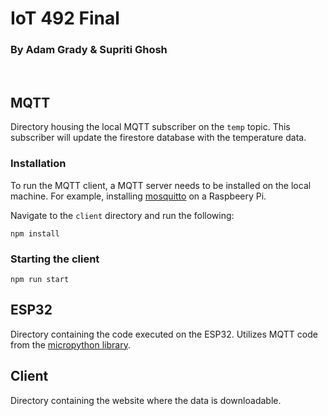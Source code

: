 # IoT 492 Final
### By Adam Grady & Supriti Ghosh
<br>

## MQTT

Directory housing the local MQTT subscriber on the `temp` topic. This subscriber will update the firestore database with the temperature data.

### Installation

To run the MQTT client, a MQTT server needs to be installed on the local machine. For example, installing [mosquitto](https://mosquitto.org/) on a Raspbeery Pi.

Navigate to the `client` directory and run the following:
```
npm install
```

### Starting the client
```
npm run start
```

## ESP32

Directory containing the code executed on the ESP32. Utilizes MQTT code from the [micropython library](https://github.com/micropython/micropython-lib).

## Client

Directory containing the website where the data is downloadable.
